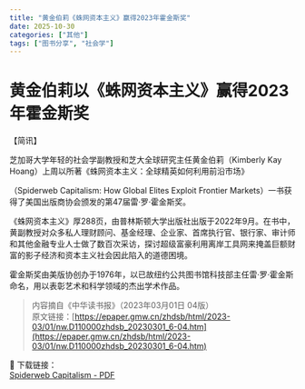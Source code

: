 ```yaml
---
title: "黄金伯莉《蛛网资本主义》赢得2023年霍金斯奖"
date: 2025-10-30
categories: ["其他"]
tags: ["图书分享", "社会学"]
---
```


# ****黄金伯莉以《蛛网资本主义》赢得2023年霍金斯奖****

【简讯】

芝加哥大学年轻的社会学副教授和芝大全球研究主任黄金伯莉（Kimberly Kay Hoang）上周以所著《蛛网资本主义：全球精英如何利用前沿市场》
<!--more-->
（Spiderweb Capitalism: How Global Elites Exploit Frontier Markets）一书获得了美国出版商协会颁发的第47届雷·罗·霍金斯奖。

《蛛网资本主义》厚288页，由普林斯顿大学出版社出版于2022年9月。在书中，黄副教授对众多私人理财顾问、基金经理、企业家、首席执行官、银行家、审计师和其他金融专业人士做了数百次采访，探讨超级富豪利用离岸工具网来掩盖巨额财富的影子经济和资本主义社会因此陷入的道德困境。

<!--more-->

霍金斯奖由美版协创办于1976年，以已故纽约公共图书馆科技部主任雷·罗·霍金斯命名，用以表彰艺术和科学领域的杰出学术作品。

> 内容摘自《中华读书报》（2023年03月01日 04版）  
> 原文链接：[https://epaper.gmw.cn/zhdsb/html/2023-03/01/nw.D110000zhdsb_20230301_6-04.htm](https://epaper.gmw.cn/zhdsb/html/2023-03/01/nw.D110000zhdsb_20230301_6-04.htm)

📖 下载链接：  
[Spiderweb Capitalism - PDF](https://r2law.xuufaa.com/PDFs/Spiderweb%20Capitalism-%20How%20Global%20Elites%20Exploit%20Frontier%20Markets.pdf)